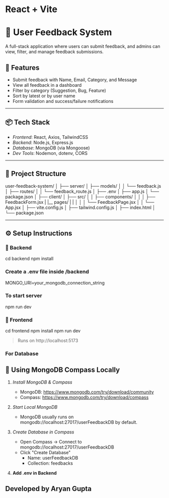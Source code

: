 # React + Vite

# 📝 User Feedback System

A full-stack application where users can submit feedback, and admins can view, filter, and manage feedback submissions.

## 🚀 Features

- Submit feedback with Name, Email, Category, and Message
- View all feedback in a dashboard
- Filter by category (Suggestion, Bug, Feature)
- Sort by latest or by user name
- Form validation and success/failure notifications

---

## 📦 Tech Stack

- *Frontend*: React, Axios, TailwindCSS
- *Backend*: Node.js, Express.js
- *Database*: MongoDB (via Mongoose)
- *Dev Tools*: Nodemon, dotenv, CORS

---

## 📁 Project Structure

user-feedback-system/
│
├── server/
│ ├── models/
│ │ └── feedback.js
│ ├── routes/
│ │ └── feedback_route.js
│ ├── .env
│ ├── app.js
│ └── package.json
│
├── client/
│ ├── src/
│ │ ├── components/
│ │ │ ├── FeedbackForm.jsx
|     |__ pages/
|     |
│ │ │ └── FeedbackPage.jsx
│ │ └── App.jsx
│ ├── vite.config.js
│ ├── tailwind.config.js
│ ├── index.html
│ └── package.json


---

## ⚙ Setup Instructions

### 🔧 Backend

cd backend
npm install

### Create a .env file inside /backend

MONGO_URI=your_mongodb_connection_string

### To start server

npm run dev

### 🔧 Frontend

cd frontend
npm install
npm run dev

> Runs on http://localhost:5173


### For Database

## 🧭 Using MongoDB Compass Locally

1. *Install MongoDB & Compass*
   - MongoDB: https://www.mongodb.com/try/download/community
   - Compass: https://www.mongodb.com/try/download/compass

2. *Start Local MongoDB*
   - MongoDB usually runs on mongodb://localhost:27017/userFeedbackDB by default.

3. *Create Database in Compass*
   - Open Compass → Connect to mongodb://localhost:27017/userFeedbackDB
   - Click "Create Database"
     - Name: userFeedbackDB
     - Collection: feedbacks

4. **Add .env in Backend**


## Developed by Aryan Gupta